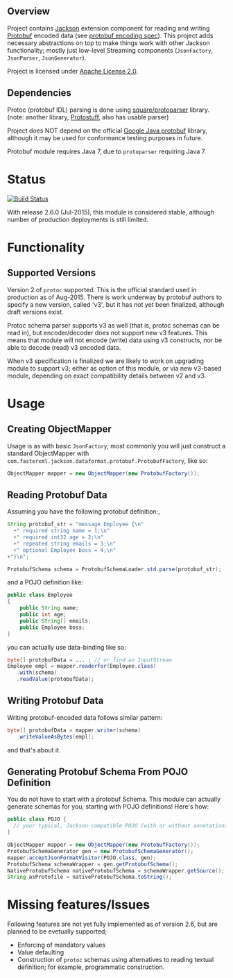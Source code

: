 ## Overview

Project contains [Jackson](http://http://wiki.fasterxml.com/JacksonHome) extension component
for reading and writing [Protobuf](http://code.google.com/p/protobuf/) encoded data (see
[protobuf encoding spec](https://developers.google.com/protocol-buffers/docs/encoding)).
This project adds necessary abstractions on top to make things work with other Jackson functionality;
mostly just low-level Streaming components (`JsonFactory`, `JsonParser`, `JsonGenerator`).

Project is licensed under [Apache License 2.0](http://www.apache.org/licenses/LICENSE-2.0.txt).

## Dependencies

Protoc (protobuf IDL) parsing is done using [square/protoparser](https://github.com/square/protoparser) library.
(note: another library, [Protostuff](http://code.google.com/p/protostuff/), also has usable parser)

Project does NOT depend on the official [Google Java protobuf](https://github.com/google/protobuf) library, although
it may be used for conformance testing purposes in future.

Protobuf module requires Java 7, due to `protoparser` requiring Java 7.

# Status

[![Build Status](https://travis-ci.org/FasterXML/jackson-dataformat-protobuf.svg)](https://travis-ci.org/FasterXML/jackson-dataformat-protobuf)

With release 2.6.0 (Jul-2015), this module is considered stable, although number of production deployments is still limited.

# Functionality

## Supported Versions

Version 2 of `protoc` supported. This is the official standard used in production as of Aug-2015.
There is work underway by protobuf authors to specify a new version, called 'v3', but it has
not yet been finalized, although draft versions exist.

Protoc schema parser supports v3 as well (that is, protoc schemas
can be read in), but encoder/decoder does not support new v3 features.
This means that module will not encode (write) data using v3 constructs, nor be able to decode (read)
v3 encoded data.

When v3 specification is finalized we are likely to work on upgrading module to support v3; either
as option of this module, or via new v3-based module, depending on exact compatibility details
between v2 and v3.

# Usage

## Creating ObjectMapper
Usage is as with basic ```JsonFactory```; most commonly you will just construct a standard ObjectMapper with ```com.fasterxml.jackson.dataformat.protobuf.ProtobufFactory```, like so:
```java
ObjectMapper mapper = new ObjectMapper(new ProtobufFactory());
```

## Reading Protobuf Data

Assuming you have the following protobuf definition:,
```java
String protobuf_str = "message Employee {\n"
  +" required string name = 1;\n"
  +" required int32 age = 2;\n"
  +" repeated string emails = 3;\n"
  +" optional Employee boss = 4;\n"
+"}\n";

ProtobufSchema schema = ProtobufSchemaLoader.std.parse(protobuf_str);
```
and a POJO definition like:
```java
public class Employee
{
    public String name;
    public int age;
    public String[] emails;
    public Employee boss;
}
```
you can actually use data-binding like so:
```java
byte[] protobufData = ... ; // or find an InputStream
Employee empl = mapper.readerFor(Employee.class)
   .with(schema)
   .readValue(protobufData);
```

## Writing Protobuf Data

Writing protobuf-encoded data follows similar pattern:
```java
byte[] protobufData = mapper.writer(schema)
   .writeValueAsBytes(empl);
```
and that's about it.

## Generating Protobuf Schema From POJO Definition
You do not have to start with a protobuf Schema. This module can actually generate schemas for you, starting with POJO definitions! Here's how:
```java
public class POJO {
  // your typical, Jackson-compatible POJO (with or without annotations)
}

ObjectMapper mapper = new ObjectMapper(new ProtobufFactory());
ProtobufSchemaGenerator gen = new ProtobufSchemaGenerator();
mapper.acceptJsonFormatVisitor(POJO.class, gen);
ProtobufSchema schemaWrapper = gen.getProtobufSchema();
NativeProtobufSchema nativeProtobufSchema = schemaWrapper.getSource();
String asProtofile = nativeProtobufSchema.toString();
```

# Missing features/Issues

Following features are not yet fully implemented as of version 2.6, but are planned to be evetually supported;

* Enforcing of mandatory values
* Value defaulting
* Construction of `protoc` schemas using alternatives to reading textual definition; for example, programmatic construction.

